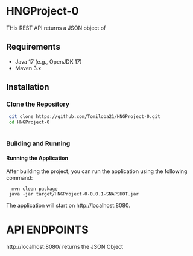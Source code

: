 # HNGProject-0

THis REST API returns a JSON object of

## Requirements
- Java 17 (e.g., OpenJDK 17)
- Maven 3.x

## Installation

### Clone the Repository

 ```bash
  git clone https://github.com/Tomiloba21/HNGProject-0.git
  cd HNGProject-0 
   
 ```

### Building and Running
#### Running the Application
After building the project, you can run the application using the following command:

```shell
  mvn clean package
 java -jar target/HNGProject-0-0.0.1-SNAPSHOT.jar

```

The application will start on http://localhost:8080.


# API ENDPOINTS
http://localhost:8080/ returns the JSON Object
